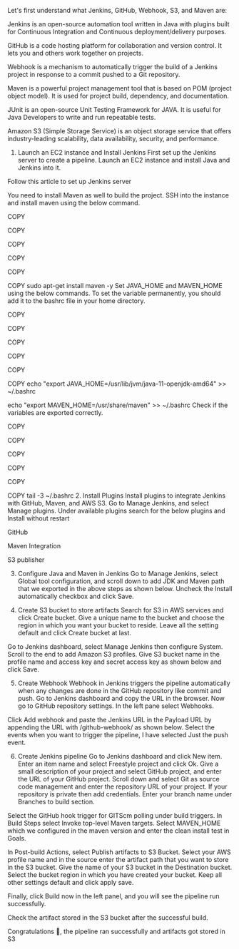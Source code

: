 
Let's first understand what Jenkins, GitHub, Webhook, S3, and Maven are:

Jenkins is an open-source automation tool written in Java with plugins built for Continuous Integration and Continuous deployment/delivery purposes.

GitHub is a code hosting platform for collaboration and version control. It lets you and others work together on projects.

Webhook is a mechanism to automatically trigger the build of a Jenkins project in response to a commit pushed to a Git repository.

Maven is a powerful project management tool that is based on POM (project object model). It is used for project build, dependency, and documentation.

JUnit is an open-source Unit Testing Framework for JAVA. It is useful for Java Developers to write and run repeatable tests.

Amazon S3 (Simple Storage Service) is an object storage service that offers industry-leading scalability, data availability, security, and performance.

1. Launch an EC2 instance and Install Jenkins
First set up the Jenkins server to create a pipeline. Launch an EC2 instance and install Java and Jenkins into it.

Follow this article to set up Jenkins server

You need to install Maven as well to build the project. SSH into the instance and install maven using the below command.


COPY

COPY

COPY

COPY

COPY

COPY
sudo apt-get install maven -y
Set JAVA_HOME and MAVEN_HOME using the below commands. To set the variable permanently, you should add it to the bashrc file in your home directory.


COPY

COPY

COPY

COPY

COPY

COPY
echo "export JAVA_HOME=/usr/lib/jvm/java-11-openjdk-amd64" >> ~/.bashrc

echo "export MAVEN_HOME=/usr/share/maven" >> ~/.bashrc
Check if the variables are exported correctly.


COPY

COPY

COPY

COPY

COPY

COPY
tail -3 ~/.bashrc
2. Install Plugins
Install plugins to integrate Jenkins with GitHub, Maven, and AWS S3. Go to Manage Jenkins, and select Manage plugins. Under available plugins search for the below plugins and Install without restart

GitHub

Maven Integration

S3 publisher



3. Configure Java and Maven in Jenkins
Go to Manage Jenkins, select Global tool configuration, and scroll down to add JDK and Maven path that we exported in the above steps as shown below. Uncheck the Install automatically checkbox and click Save.





4. Create S3 bucket to store artifacts
Search for S3 in AWS services and click Create bucket. Give a unique name to the bucket and choose the region in which you want your bucket to reside. Leave all the setting default and click Create bucket at last.

Go to Jenkins dashboard, select Manage Jenkins then configure System. Scroll to the end to add Amazon S3 profiles. Give S3 bucket name in the profile name and access key and secret access key as shown below and click Save.



5. Create Webhook
Webhook in Jenkins triggers the pipeline automatically when any changes are done in the GitHub repository like commit and push. Go to Jenkins dashboard and copy the URL in the browser. Now go to GitHub repository settings. In the left pane select Webhooks.



Click Add webhook and paste the Jenkins URL in the Payload URL by appending the URL with /github-webhook/ as shown below. Select the events when you want to trigger the pipeline, I have selected Just the push event.



6. Create Jenkins pipeline
Go to Jenkins dashboard and click New item. Enter an item name and select Freestyle project and click Ok. Give a small description of your project and select GitHub project, and enter the URL of your GitHub project. Scroll down and select Git as source code management and enter the repository URL of your project. If your repository is private then add credentials. Enter your branch name under Branches to build section.



Select the GitHub hook trigger for GITScm polling under build triggers. In Build Steps select Invoke top-level Maven targets. Select MAVEN_HOME which we configured in the maven version and enter the clean install test in Goals.

In Post-build Actions, select Publish artifacts to S3 Bucket. Select your AWS profile name and in the source enter the artifact path that you want to store in the S3 bucket. Give the name of your S3 bucket in the Destination bucket. Select the bucket region in which you have created your bucket. Keep all other settings default and click apply save.



Finally, click Build now in the left panel, and you will see the pipeline run successfully.



Check the artifact stored in the S3 bucket after the successful build.



Congratulations 🥳, the pipeline ran successfully and artifacts got stored in S3
